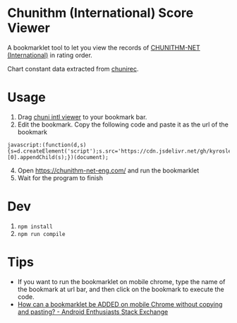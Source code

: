 # Chunithm (International) Score Viewer

A bookmarklet tool to let you view the records of [CHUNITHM-NET (International)](https://chunithm-net-eng.com/) in rating order.

Chart constant data extracted from [chunirec](https://chunirec.net/dev/api/1.3/docs).

# Usage

1. Drag [chuni intl viewer](https://github.com/kyroslee/chuni_intl_viewer) to your bookmark bar.
2. Edit the bookmark. Copy the following code and paste it as the url of the bookmark
```
javascript:(function(d,s){s=d.createElement('script');s.src='https://cdn.jsdelivr.net/gh/kyroslee/chuni_intl_viewer/main.min.js?'+Date.now();d.getElementsByTagName('head')[0].appendChild(s);})(document);

```
4. Open https://chunithm-net-eng.com/ and run the bookmarklet
5. Wait for the program to finish

# Dev

1. `npm install`
2. `npm run compile`

# Tips
- If you want to run the bookmarklet on mobile chrome, type the name of the bookmark at url bar, and then click on the bookmark to execute the code.
- [How can a bookmarklet be ADDED on mobile Chrome without copying and pasting? - Android Enthusiasts Stack Exchange](https://android.stackexchange.com/questions/159308/how-can-a-bookmarklet-be-added-on-mobile-chrome-without-copying-and-pasting)
